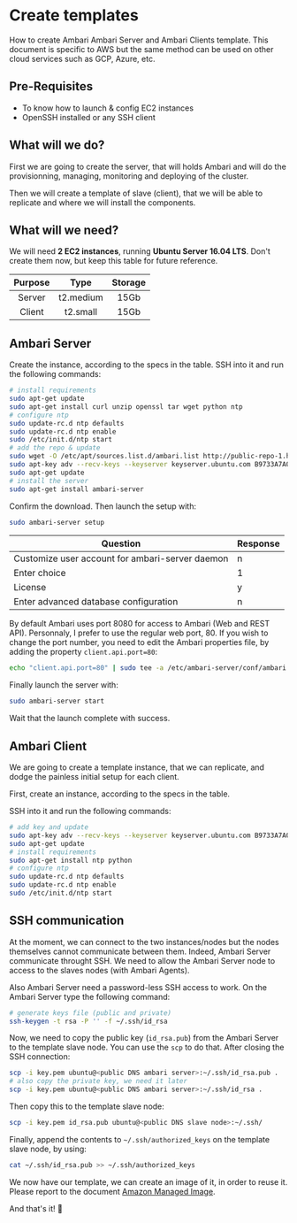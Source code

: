 # Create templates

How to create Ambari Ambari Server and Ambari Clients template. This document is specific to AWS but the same method can be used on other cloud services such as GCP, Azure, etc.

## Pre-Requisites

- To know how to launch & config EC2 instances
- OpenSSH installed or any SSH client

## What will we do?

First we are going to create the server, that will holds Ambari and will do the provisionning, managing, monitoring and deploying of the cluster.

Then we will create a template of slave (client), that we will be able to replicate and where we will install the components.

## What will we need?

We will need **2 EC2 instances**, running **Ubuntu Server 16.04 LTS**. Don't create them now, but keep this table for future reference.

| Purpose |   Type    | Storage |
| :-----: | :-------: | :-----: |
| Server  | t2.medium |  15Gb   |
| Client  | t2.small  |  15Gb   |

## Ambari Server

Create the instance, according to the specs in the table. SSH into it and run the following commands:

```sh
# install requirements
sudo apt-get update
sudo apt-get install curl unzip openssl tar wget python ntp
# configure ntp
sudo update-rc.d ntp defaults
sudo update-rc.d ntp enable
sudo /etc/init.d/ntp start
# add the repo & update
sudo wget -O /etc/apt/sources.list.d/ambari.list http://public-repo-1.hortonworks.com/ambari/ubuntu16/2.x/updates/2.6.0.0/ambari.list
sudo apt-key adv --recv-keys --keyserver keyserver.ubuntu.com B9733A7A07513CAD
sudo apt-get update
# install the server
sudo apt-get install ambari-server
```

Confirm the download. Then launch the setup with:

```sh
sudo ambari-server setup
```

| Question                                 | Response |
| ---------------------------------------- | -------- |
| Customize user account for ambari-server daemon | n        |
| Enter choice                             | 1        |
| License                                  | y        |
| Enter advanced database configuration    | n        |

By default Ambari uses port 8080 for access to Ambari (Web and REST API). Personnaly, I prefer to use the regular web port, 80. If you wish to change the port number, you need to edit the Ambari properties file, by adding the property `client.api.port=80`:

```sh
echo "client.api.port=80" | sudo tee -a /etc/ambari-server/conf/ambari.properties
```

Finally launch the server with:

```sh
sudo ambari-server start
```

Wait that the launch complete with success.

## Ambari Client

We are going to create a template instance, that we can replicate, and dodge the painless initial setup for each client.

First, create an instance, according to the specs in the table.

SSH into it and run the following commands:

```sh
# add key and update
sudo apt-key adv --recv-keys --keyserver keyserver.ubuntu.com B9733A7A07513CAD
sudo apt-get update
# install requirements
sudo apt-get install ntp python
# configure ntp
sudo update-rc.d ntp defaults
sudo update-rc.d ntp enable
sudo /etc/init.d/ntp start
```

## SSH communication

At the moment, we can connect to the two instances/nodes but the nodes themselves cannot communicate between them. Indeed, Ambari Server communicate throught SSH. We need to allow the Ambari Server node to access to the slaves nodes (with Ambari Agents).

Also Ambari Server need a password-less SSH access to work. On the Ambari Server type the following command:

```sh
# generate keys file (public and private)
ssh-keygen -t rsa -P '' -f ~/.ssh/id_rsa
```

Now, we need to copy the public key (`id_rsa.pub`) from the Ambari Server to the template slave node. You can use the `scp` to do that. After closing the SSH connection:

```sh
scp -i key.pem ubuntu@<public DNS ambari server>:~/.ssh/id_rsa.pub .
# also copy the private key, we need it later
scp -i key.pem ubuntu@<public DNS ambari server>:~/.ssh/id_rsa .
```

Then copy this to the template slave node:

```sh
scp -i key.pem id_rsa.pub ubuntu@<public DNS slave node>:~/.ssh/
```

Finally, append the contents to `~/.ssh/authorized_keys` on the template slave node, by using:

```sh
cat ~/.ssh/id_rsa.pub >> ~/.ssh/authorized_keys
```

We now have our template, we can create an image of it, in order to reuse it. Please report to the document [Amazon Managed Image](../AWS/amazon-managed-image.md).

And that's it! 🎉
